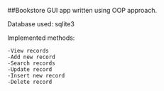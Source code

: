 ##Bookstore GUI app written using OOP approach.

Database used: sqlite3


Implemented methods:

    -View records
    -Add new record
    -Search records
    -Update record
    -Insert new record
    -Delete record


